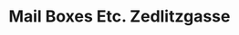 ---
title: "Mail Boxes Etc. Zedlitzgasse"
url: /wien/mail-boxes-etc-zedlitzgasse/
shop: Kopieren
---